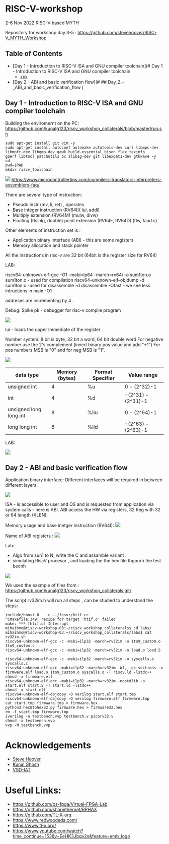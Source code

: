 # RISC-V-workshop
2-6 Nov 2022 RISC-V based MYTH

Repository for workshop day 3-5 : https://github.com/stevehoover/RISC-V_MYTH_Workshop

## Table of Contents

  * [Day 1 - Introduction to RISC-V ISA and GNU compiler toolchain](# Day 1 - Introduction to RISC-V ISA and GNU compiler toolchain
    + [xxx](#)
  * [Day 2 - ABI and basic verification flow](# ## Day_2_-_ABI_and_basic_verification_flow
)
  
## Day 1 - Introduction to RISC-V ISA and GNU compiler toolchain

Building the enviromernt on the PC:
https://github.com/kunalg123/riscv_workshop_collaterals/blob/master/run.sh
```
sudo apt-get install git vim -y
sudo apt-get install autoconf automake autotools-dev curl libmpc-dev         libmpfr-dev libgmp-dev gawk build-essential bison flex texinfo     gperf libtool patchutils bc zlib1g-dev git libexpat1-dev gtkwave -y
cd
pwd=$PWD
mkdir riscv_toolchain
```


![](Day1/1-1.jpg)
https://www.microcontrollertips.com/compilers-translators-interpreters-assemblers-faq/

There are several type of instruction:
- Pseudo instr (mv, li, ret) , operates 
- Base integer instruction (RV64I)( lui, addi)
- Multiply extension (RV64M) (mulw, divw)
- Floating (0sinlg, double) point extension (RV64F, RV64D) (flw, faad.s)

Other elements of instruction set is :
- Application binary interface (ABI) - this are some registers 
- Memory allocation and stack pointer

All the instructions in risc-v are 32 bit (64bit is the register size for RV64)

LAB:

riscv64-unknown-elf-gcc -O1 -mabi=lp64 -march=rv64i -o sum1ton.o sum1ton.c - used for compilation 
riscv64-unknown-elf-objdump -d sum1ton.o -used for disassemble
-d disassemble
-Ofast - we see less intructions in main
-O1 

addreses are incrementing by 4 .

Debug:
Spike pk - debugger for risc-v compile program

![](Day1/1-2.jpg)

lui - loads the upper Immediate of the register

Number system: 8 bit is byte, 32 bit a word, 64 bit double word
For negative number use the 2's complement (invert binary pos value and add "+1") 
For pos numbers MSB is "0" and for neg MSB is "1".

![](Day1/1-3.jpg)


|data type| Memory (bytes) | Format Specifier| Value range |
|---|---|---|---|
|unsigned int| 4 | %u| 0 - (2^32)-1|
int| 4 | %d| -(2^31) - (2^31)-1|
unsigned long long int | 8 | %llu|0 - (2^64)-1 |
long long int | 8 | %lld |  -(2^63) - (2^63)-1|

LAB:

![](Day1/1-4.jpg)

## Day 2 - ABI and basic verification flow

Application binary interface: 
Different interfaces will be required in between different layers.

![](Day2/2-1.jpg)

ISA - is accessible to user and OS and is requested from application via system calls - here is ABI.
ABI access the HW via registers, 32 Reg with 32 or 64 length (XLEN)

Memory usage and base inetger instruction (RV64I):
![](Day2/2-4.jpg)

Name of ABI registers :
![](Day2/2-5.jpg)

Lab: 
- Algo from sun1 to N, write the C and assamble variant .
- simulating RiscV procesor ,  and loading the the hex file thgourh the test becnh 

![](Day2/2-6.jpg)

We used the eaxmple of files from :
https://github.com/kunalg123/riscv_workshop_collaterals.git/

The script rv32im.h will run all steps , can be studied to understand the steps:
```
include/boost-0   -c ../fesvr/htif.cc
^CMakefile:349: recipe for target 'htif.o' failed
make: *** [htif.o] Interrupt
mihaihmo@riscv-workshop-03:~/riscv_workshop_collaterals$ cd labs/
mihaihmo@riscv-workshop-03:~/riscv_workshop_collaterals/labs$ cat rv32im.sh 
riscv64-unknown-elf-gcc -c -mabi=ilp32 -march=rv32im -o 1to9_custom.o 1to9_custom.c 
riscv64-unknown-elf-gcc -c -mabi=ilp32 -march=rv32im -o load.o load.S

riscv64-unknown-elf-gcc -c -mabi=ilp32 -march=rv32im -o syscalls.o syscalls.c
riscv64-unknown-elf-gcc -mabi=ilp32 -march=rv32im -Wl,--gc-sections -o firmware.elf load.o 1to9_custom.o syscalls.o -T riscv.ld -lstdc++
chmod -x firmware.elf
riscv64-unknown-elf-gcc -mabi=ilp32 -march=rv32im -nostdlib -o start.elf start.S -T start.ld -lstdc++
chmod -x start.elf
riscv64-unknown-elf-objcopy -O verilog start.elf start.tmp
riscv64-unknown-elf-objcopy -O verilog firmware.elf firmware.tmp
cat start.tmp firmware.tmp > firmware.hex
python3 hex8tohex32.py firmware.hex > firmware32.hex
rm -f start.tmp firmware.tmp
iverilog -o testbench.vvp testbench.v picorv32.v
chmod -x testbench.vvp
vvp -N testbench.vvp
```

# Acknowledgements
- [Steve Hoover](https://github.com/stevehoover/RISC-V_MYTH_Workshop)
- [Kunal Ghosh](https://github.com/kunalg123)
- [VSD-IAT](https://vsdiat.com/)

# Useful Links:
- https://github.com/os-fpga/Virtual-FPGA-Lab
- https://github.com/shariethernet/RPHAX
- https://github.com/TL-X-org
- https://www.redwoodeda.com/
- https://www.tl-x.org/
- https://www.youtube.com/watch?time_continue=153&v=EeHK3Jbgv2s&feature=emb_logo
